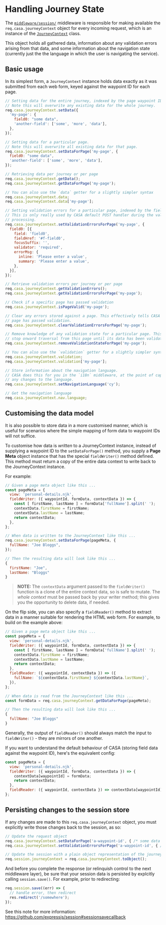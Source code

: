 # Handling Journey State

The [`middleware/session/`](../../middleware/session/) middleware is responsible for making available the `req.casa.journeyContext` object for every incoming request, which is an instance of the [`JourneyContext`](../../lib/JourneyContext.js) class.

This object holds all gathered data, information about any validation errors arising from that data, and some information about the navigation state (currently just the the language in which the user is navigating the service).

## Basic usage

In its simplest form, a `JourneyContext` instance holds data exactly as it was submitted from each web form, keyed against the waypoint ID for each page.

```javascript
// Setting data for the entire journey, indexed by the page waypoint ID.
// Note this will overwrite any existing data for the whole journey.
req.casa.journeyContext.setData({
  'my-page': {
    field0: "some data",
    'another-field': ['some', 'more', 'data'],
  },
});
```

```javascript
// Setting data for a particular page.
// Note this will overwrite all existing data for that page.
req.casa.journeyContext.setDataForPage('my-page', {
  field0: "some data",
  'another-field': ['some', 'more', 'data'],
});
```

```javascript
// Retrieving data per journey or per page
req.casa.journeyContext.getData();
req.casa.journeyContext.getDataForPage('my-page');

// You can also use the `data` getter for a slightly simpler syntax
req.casa.journeyContext.data;
req.casa.journeyContext.data['my-page'];
```

```javascript
// Setting validation errors for a particular page, indexed by the field name.
// This is only really used by CASA default POST handler during the validation
// processing.
req.casa.journeyContext.setValidationErrorsForPage('my-page', {
  field0: [{
    field: 'field0',
    fieldHref: '#f-field0',
    focusSuffix: '',
    validator: 'required',
    errorMsg: {
      inline: 'Please enter a value',
      summary: 'Please enter a value',
    },
  }],
});
```

```javascript
// Retrieve validation errors per journey or per page
req.casa.journeyContext.getValidationErrors();
req.casa.journeyContext.getValidationErrorsForPage('my-page');

// Check if a specific page has passed validation
req.casa.journeyContext.isPageValid('my-page');

// Clear any errors stored against a page. This effectively tells CASA that the
// page has passed validation.
req.casa.journeyContext.clearValidationErrorsForPage('my-page');

// Remove knowledge of any validation state for a particular page. This will
// stop onward traversal from this page until its data has been validated again.
req.casa.journeyContext.removeValidationStateForPage('my-page');

// You can also use the `validation` getter for a slightly simpler syntax
req.casa.journeyContext.validation;
req.casa.journeyContext.validation['my-page'];
```

```javascript
// Store information about the navigation language.
// CASA does this for you in the `i18n` middleware, at the point of capturing
// any changes to the language.
req.casa.journeyContext.setNavigationLanguage('cy');

// Get the navigation language
req.casa.journeyContext.nav.language;
```

## Customising the data model

It is also possible to store data in a more customised manner, which is useful for scenarios where the simple mapping of form data to waypoint IDs will not suffice.

To customise how data is _written_ to a JourneyContext instance, instead of supplying a waypoint ID to the `setDataForPage()` method, you supply a **Page Meta** object instance that has the special `fieldWriter()` method defined. This method must return a copy of the entire data context to write back to the JourneyContext instance.

For example:

```javascript
// Given a page meta object like this ...
const pageMeta = {
  view: 'personal-details.njk',
  fieldWriter: ({ waypointId, formData, contextData }) => {
    const [ firstName, lastName ] = formData['fullName'].split(' ');
    contextData.firstName = firstName;
    contextData.lastName = lastName;
    return contextData;
  },
};

// When data is written to the JourneyContext like this ...
req.casa.journeyContext.setDataForPage(pageMeta, {
  fullName: "Joe Bloggs",
});

// Then the resulting data will look like this ...
{
  firstName: "Joe",
  lastName: "Bloggs"
}
```

> **NOTE:** The `contextData` argument passed to the `fieldWriter()` function is a clone of the entire context data, so is safe to mutate. The _whole context_ must be passed back by your writer method; this gives you the opportunity to delete data, if needed.

On the flip side, you can also specify a `fieldReader()` method to extract data in a manner suitable for rendering the HTML web form. For example, to build on the example above:

```javascript
// Given a page meta object like this ...
const pageMeta = {
  view: 'personal-details.njk',
  fieldWriter: ({ waypointId, formData, contextData }) => {
    const [ firstName, lastName ] = formData['fullName'].split(' ');
    contextData.firstName = firstName;
    contextData.lastName = lastName;
    return contextData;
  },
  fieldReader: ({ waypointId, contextData }) => ({
    fullName: `${contextData.firstName} ${contextData.lastName}`,
  }),
};

// When data is read from the JourneyContext like this ...
const formData = req.casa.journeyContext.getDataForPage(pageMeta);

// Then the resulting data will look like this ...
{
  fullName: "Joe Bloggs"
}
```

Generally, the output of `fieldReader()` should always match the input to `fieldWriter()` - they are mirrors of one another.

If you want to understand the default behaviour of CASA (storing field data against the waypoint ID), here's the equivalent config:

```javascript
const pageMeta = {
  view: 'personal-details.njk',
  fieldWriter: ({ waypointId, formData, contextData }) => {
    contextData[waypointId] = formData;
    return contextData;
  },
  fieldReader: ({ waypointId, contextData }) => contextData[waypointId],
};
```

## Persisting changes to the session store

If any changes are made to this `req.casa.journeyContext` object, you must explicitly write those changes back to the session, as so:

```javascript
// Update the request object
req.casa.journeyContext.setDataForPage('a-waypoint-id', { /* some data */ });
req.casa.journeyContext.setValidationErrorsForPage('a-waypoint-id', { /* errors */});

// Update the session with a plain object representation of the journey context
req.session.journeyContext = req.casa.journeyContext.toObject();
```

And before you complete the response (or relinquish control to the next middleware layer), be sure that your session data is persisted by explcitly calling `session.save()`. For example, prior to redirecting:

```javascript
req.session.save((err) => {
  // handle error, then redirect
  res.redirect('/somewhere');
});
```

See this note for more information: https://github.com/expressjs/session#sessionsavecallback
